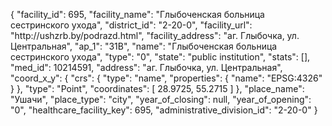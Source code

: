 {
    "facility_id": 695,
    "facility_name": "Глыбоченская больница сестринского ухода",
    "district_id": "2-20-0",
    "facility_url": "http:\/\/ushzrb.by\/podrazd.html",
    "facility_address": "аг. Глыбочка, ул. Центральная",
    "ap_1": "31В",
    "name": "Глыбоченская больница сестринского ухода",
    "type": "0",
    "state": "public institution",
    "stats": [],
    "med_id": 10214591,
    "address": "аг. Глыбочка, ул. Центральная",
    "coord_x_y": {
        "crs": {
            "type": "name",
            "properties": {
                "name": "EPSG:4326"
            }
        },
        "type": "Point",
        "coordinates": [
            28.9725,
            55.2715
        ]
    },
    "place_name": "Ушачи",
    "place_type": "city",
    "year_of_closing": null,
    "year_of_opening": "0",
    "healthcare_facility_key": 695,
    "administrative_division_id": "2-20-0"
}